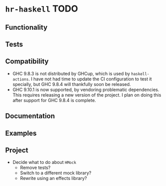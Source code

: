 # `hr-haskell` TODO

## Functionality

## Tests

## Compatibility

* GHC 9.8.3 is not distributed by GHCup, which is used by `haskell-actions`.
  I have not had time to update the CI configuration to test it specially, but
  GHC 9.8.4 will thankfully soon be released.
* GHC 9.10.1 is now supported, by vendoring problematic dependencies.  This
  requires releasing a new version of the project.  I plan on doing this after
  support for GHC 9.8.4 is complete.

## Documentation

## Examples

## Project

* Decide what to do about `HMock`
    * Remove tests?
    * Switch to a different mock library?
    * Rewrite using an effects library?
